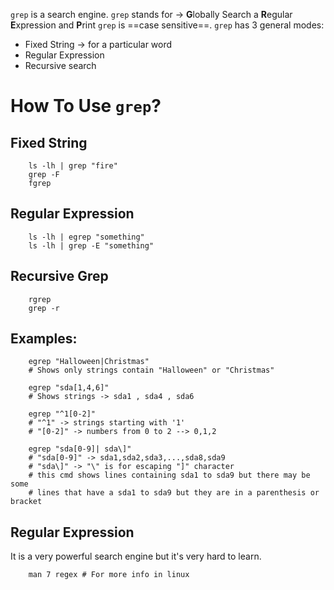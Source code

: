 `grep` is a search engine.
`grep` stands for -> **G**lobally Search a **R**egular **E**xpression and **P**rint
`grep` is ==case sensitive==.
`grep` has 3 general modes:
- Fixed String -> for a particular word
- Regular Expression
- Recursive search


# How To Use `grep`?

## Fixed String
```
	ls -lh | grep "fire"
	grep -F
	fgrep
```

## Regular Expression
```
	ls -lh | egrep "something"
	ls -lh | grep -E "something"
```

## Recursive Grep
```
	rgrep
	grep -r
```


## Examples:

```
	egrep "Halloween|Christmas" 
	# Shows only strings contain "Halloween" or "Christmas"

	egrep "sda[1,4,6]" 
	# Shows strings -> sda1 , sda4 , sda6

	egrep "^1[0-2]" 
	# "^1" -> strings starting with '1'
	# "[0-2]" -> numbers from 0 to 2 --> 0,1,2

	egrep "sda[0-9]| sda\]"
	# "sda[0-9]" -> sda1,sda2,sda3,...,sda8,sda9
	# "sda\]" -> "\" is for escaping "]" character
	# this cmd shows lines containing sda1 to sda9 but there may be some 
	# lines that have a sda1 to sda9 but they are in a parenthesis or bracket
```


## Regular Expression
It is a very powerful search engine but it's very hard to learn.

```
	man 7 regex # For more info in linux
```


	